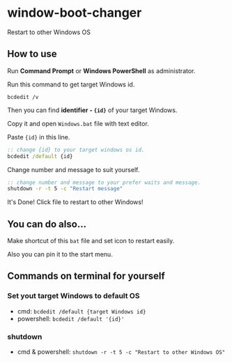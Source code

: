 # window-boot-changer

Restart to other Windows OS

## How to use

Run **Command Prompt** or **Windows PowerShell** as administrator.

Run this command to get target Windows id.

```bcdedit /v```

Then you can find **identifier - `{id}`** of your target Windows.

Copy it and open `Windows.bat` file with text editor.

Paste `{id}` in this line.

```bat
:: change {id} to your target windows os id.
bcdedit /default {id}
```

Change number and message to suit yourself.

```bat
:: change number and message to your prefer waits and message.
shutdown -r -t 5 -c "Restart message"
```

It's Done! Click file to restart to other Windows!

## You can do also...

Make shortcut of this `bat` file and set icon to restart easily.

Also you can pin it to the start menu.

## Commands on terminal for yourself
### Set yout target Windows to default OS

- cmd: ```bcdedit /default {target Windows id}```
- powershell: ```bcdedit /default '{id}'```

### shutdown

- cmd & powershell: ```shutdown -r -t 5 -c "Restart to other Windows OS"```